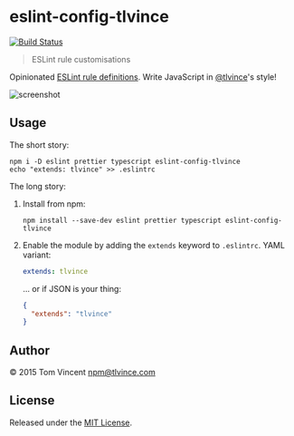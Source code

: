 # eslint-config-tlvince

[![Build Status][travis-image]][travis-url]

> ESLint rule customisations

Opinionated [ESLint rule definitions][eslint]. Write JavaScript in
[@tlvince][]'s style!

![screenshot][]

[travis-image]: https://img.shields.io/travis/tlvince/eslint-config-tlvince.svg
[travis-url]: https://travis-ci.org/tlvince/eslint-config-tlvince
[eslint]: http://eslint.org/docs/rules/
[screenshot]: https://cloud.githubusercontent.com/assets/323761/7784491/72ba15a8-015f-11e5-8864-5de33470f550.png
[@tlvince]: https://github.com/tlvince

## Usage

The short story:

```shell
npm i -D eslint prettier typescript eslint-config-tlvince
echo "extends: tlvince" >> .eslintrc
```

The long story:

1. Install from npm:

    ```shell
    npm install --save-dev eslint prettier typescript eslint-config-tlvince
    ```

2. Enable the module by adding the `extends` keyword to `.eslintrc`. YAML variant:

    ```yaml
    extends: tlvince
    ```

   … or if JSON is your thing:

    ```json
    {
      "extends": "tlvince"
    }
    ```

## Author

© 2015 Tom Vincent <npm@tlvince.com>

## License

Released under the [MIT License](http://tlvince.mit-license.org).
